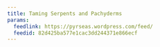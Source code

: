 ```yaml
---
title: Taming Serpents and Pachyderms
params:
  feedlink: https://pyrseas.wordpress.com/feed/
  feedid: 82d425ba577e1cac3dd244371e866ecf
---
```

